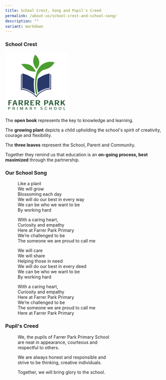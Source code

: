 ```yaml
---
title: School Crest, Song and Pupil's Creed
permalink: /about-us/school-crest-and-school-song/
description: ""
variant: markdown
---
```

### School Crest

<img src="/images/crest.png" style="width:40%">

The&nbsp;**open book**&nbsp;represents the key to knowledge and learning.

The&nbsp;**growing plant**&nbsp;depicts a child upholding the school's spirit of creativity, courage and flexibility.

The&nbsp;**three leaves**&nbsp;represent the School, Parent and Community.

Together they remind us that education is an&nbsp;**on-going process, best maximized**&nbsp;through the partnership.

### Our School Song

<figure>Like a plant<br>
We will grow<br>
Blossoming each day<br>
We will do our best in every way<br>
We can be who we want to be<br>
By working hard<br>

With a caring heart,<br>
Curiosity and empathy<br>
Here at&nbsp;Farrer&nbsp;Park Primary<br>
We’re challenged to be<br>
The someone we are proud to call me<br>

We will care<br>
We will share<br>
Helping those in&nbsp;need<br>
We will do our best in every&nbsp;deed<br>
We can be who we want to be<br>
By working hard<br>
  

With a caring heart,<br>
Curiosity and empathy<br>
Here at&nbsp;Farrer&nbsp;Park Primary<br>
We’re challenged to be<br>
The someone we are proud to call me<br>
Here at&nbsp;Farrer&nbsp;Park Primary</figure>

### Pupil's Creed 

<figure>We, the pupils of Farrer Park Primary School<br> are neat in appearance, courteous and<br>respectful to others.

We are always honest and responsible and<br> strive to be thinking, creative individuals. 

Together, we will bring glory to the school.</figure>